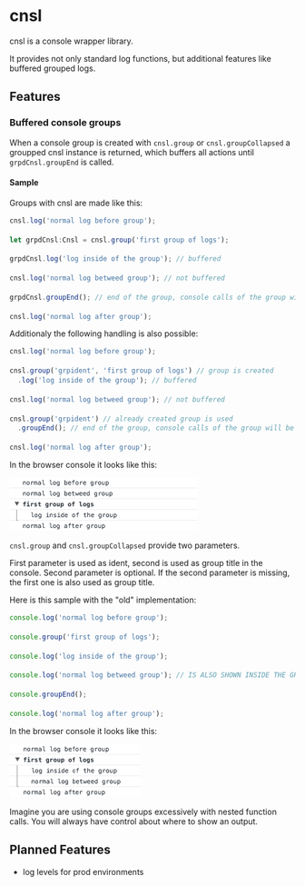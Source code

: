 # cnsl
cnsl is a console wrapper library.

It provides not only standard log functions, but additional features like buffered grouped logs.

## Features

### Buffered console groups

When a console group is created with `cnsl.group` or `cnsl.groupCollapsed` a groupped cnsl instance is returned, which buffers all actions until `grpdCnsl.groupEnd` is called.

#### Sample

Groups with cnsl are made like this:

```javascript
cnsl.log('normal log before group');

let grpdCnsl:Cnsl = cnsl.group('first group of logs');

grpdCnsl.log('log inside of the group'); // buffered

cnsl.log('normal log betweed group'); // not buffered

grpdCnsl.groupEnd(); // end of the group, console calls of the group will be processed

cnsl.log('normal log after group');
```

Additionaly the following handling is also possible:

```javascript
cnsl.log('normal log before group');

cnsl.group('grpident', 'first group of logs') // group is created
  .log('log inside of the group'); // buffered

cnsl.log('normal log betweed group'); // not buffered

cnsl.group('grpident') // already created group is used
  .groupEnd(); // end of the group, console calls of the group will be processed

cnsl.log('normal log after group');
```

In the browser console it looks like this:

![console-output-sample-with-cnsl](docs/console-output-sample-with-cnsl.png)

`cnsl.group` and `cnsl.groupCollapsed` provide two parameters.

First parameter is used as ident, second is used as group title in the console.
Second parameter is optional. If the second parameter is missing, the first one is also used as group title.

Here is this sample with the "old" implementation:

```javascript
console.log('normal log before group');

console.group('first group of logs');

console.log('log inside of the group');

console.log('normal log betweed group'); // IS ALSO SHOWN INSIDE THE GROUP !!!

console.groupEnd();

console.log('normal log after group');
```

In the browser console it looks like this:

![console-output-sample-without-cnsl](docs/console-output-sample-without-cnsl.png)

Imagine you are using console groups excessively with nested function calls. You will always have control about where to show an output.

## Planned Features

* log levels for prod environments